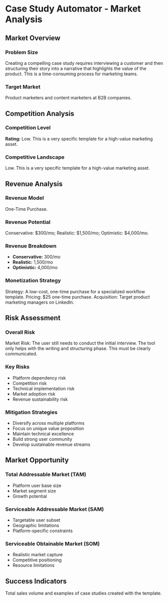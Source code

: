 # Case Study Automator - Market Analysis

## Market Overview

### Problem Size
Creating a compelling case study requires interviewing a customer and then structuring their story into a narrative that highlights the value of the product. This is a time-consuming process for marketing teams.

### Target Market
Product marketers and content marketers at B2B companies.

## Competition Analysis

### Competition Level
**Rating:** Low. This is a very specific template for a high-value marketing asset.

### Competitive Landscape
Low. This is a very specific template for a high-value marketing asset.

## Revenue Analysis

### Revenue Model
One-Time Purchase.

### Revenue Potential
Conservative: $300/mo; Realistic: $1,500/mo; Optimistic: $4,000/mo.

### Revenue Breakdown
- **Conservative:** 300/mo
- **Realistic:** 1,500/mo
- **Optimistic:** 4,000/mo

### Monetization Strategy
Strategy: A low-cost, one-time purchase for a specialized workflow template. Pricing: $25 one-time purchase. Acquisition: Target product marketing managers on LinkedIn.

## Risk Assessment

### Overall Risk
Market Risk: The user still needs to conduct the initial interview. The tool only helps with the writing and structuring phase. This must be clearly communicated.

### Key Risks
- Platform dependency risk
- Competition risk
- Technical implementation risk
- Market adoption risk
- Revenue sustainability risk

### Mitigation Strategies
- Diversify across multiple platforms
- Focus on unique value proposition
- Maintain technical excellence
- Build strong user community
- Develop sustainable revenue streams

## Market Opportunity

### Total Addressable Market (TAM)
- Platform user base size
- Market segment size
- Growth potential

### Serviceable Addressable Market (SAM)
- Targetable user subset
- Geographic limitations
- Platform-specific constraints

### Serviceable Obtainable Market (SOM)
- Realistic market capture
- Competitive positioning
- Resource limitations

## Success Indicators
Total sales volume and examples of case studies created with the template.
